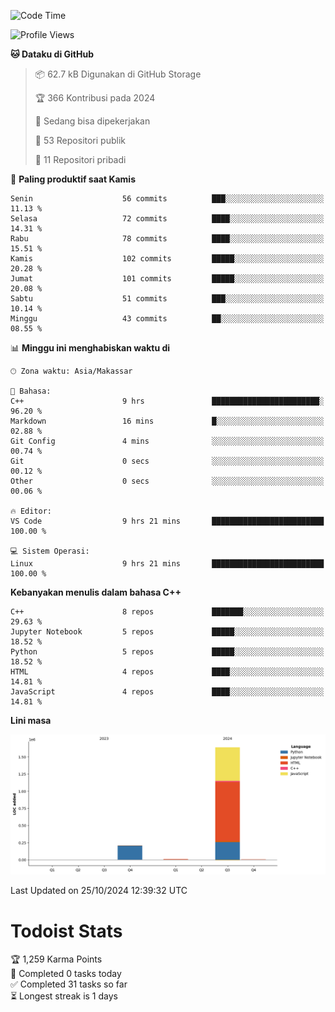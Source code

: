 <!--START_SECTION:waka-->
![Code Time](http://img.shields.io/badge/Code%20Time-78%20hrs%2051%20mins-blue)

![Profile Views](http://img.shields.io/badge/Profil%20dilihat-6-blue)

**🐱 Dataku di GitHub** 

> 📦 62.7 kB Digunakan di GitHub Storage 
 > 
> 🏆 366 Kontribusi pada 2024
 > 
> 💼 Sedang bisa dipekerjakan
 > 
> 📜 53 Repositori publik 
 > 
> 🔑 11 Repositori pribadi 
 > 
📅 **Paling produktif saat Kamis** 

```text
Senin                    56 commits          ███░░░░░░░░░░░░░░░░░░░░░░   11.13 % 
Selasa                   72 commits          ████░░░░░░░░░░░░░░░░░░░░░   14.31 % 
Rabu                     78 commits          ████░░░░░░░░░░░░░░░░░░░░░   15.51 % 
Kamis                    102 commits         █████░░░░░░░░░░░░░░░░░░░░   20.28 % 
Jumat                    101 commits         █████░░░░░░░░░░░░░░░░░░░░   20.08 % 
Sabtu                    51 commits          ███░░░░░░░░░░░░░░░░░░░░░░   10.14 % 
Minggu                   43 commits          ██░░░░░░░░░░░░░░░░░░░░░░░   08.55 % 
```


📊 **Minggu ini menghabiskan waktu di** 

```text
🕑︎ Zona waktu: Asia/Makassar

💬 Bahasa: 
C++                      9 hrs               ████████████████████████░   96.20 % 
Markdown                 16 mins             █░░░░░░░░░░░░░░░░░░░░░░░░   02.88 % 
Git Config               4 mins              ░░░░░░░░░░░░░░░░░░░░░░░░░   00.74 % 
Git                      0 secs              ░░░░░░░░░░░░░░░░░░░░░░░░░   00.12 % 
Other                    0 secs              ░░░░░░░░░░░░░░░░░░░░░░░░░   00.06 % 

🔥 Editor: 
VS Code                  9 hrs 21 mins       █████████████████████████   100.00 % 

💻 Sistem Operasi: 
Linux                    9 hrs 21 mins       █████████████████████████   100.00 % 
```

**Kebanyakan menulis dalam bahasa C++** 

```text
C++                      8 repos             ███████░░░░░░░░░░░░░░░░░░   29.63 % 
Jupyter Notebook         5 repos             █████░░░░░░░░░░░░░░░░░░░░   18.52 % 
Python                   5 repos             █████░░░░░░░░░░░░░░░░░░░░   18.52 % 
HTML                     4 repos             ████░░░░░░░░░░░░░░░░░░░░░   14.81 % 
JavaScript               4 repos             ████░░░░░░░░░░░░░░░░░░░░░   14.81 % 
```



**Lini masa**

![Lines of Code chart](https://raw.githubusercontent.com/yusuf601/yusuf601/main/assets/bar_graph.png)


 Last Updated on 25/10/2024 12:39:32 UTC
<!--END_SECTION:waka-->
# Todoist Stats

<!-- TODO-IST:START -->
🏆  1,259 Karma Points           
🌸  Completed 0 tasks today           
✅  Completed 31 tasks so far           
⏳  Longest streak is 1 days
<!-- TODO-IST:END -->
